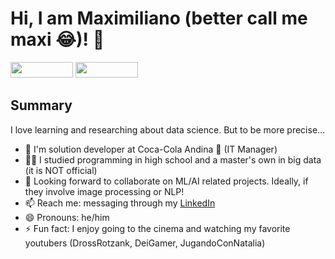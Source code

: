 # Hi, I am Maximiliano (better call me maxi 😂)! 👋 

<!-- LINKEDIN --> <a href="https://www.linkedin.com/in/maximilianoalarcon/"> <img height="25em" width="100em" src="https://img.shields.io/badge/LinkedIn-0077B5?style=for-the-badge&logo=linkedin&logoColor=white" /></a> 
<!-- INSTAGRAM --> <a href="https://www.instagram.com/maximiliano_alarcon1/"> <img height="25em" width="100em" src="https://img.shields.io/badge/Instagram-E4405F?style=for-the-badge&logo=instagram&logoColor=white" /></a>



## Summary

I love learning and researching about data science. But to be more precise...

- 👷 I'm solution developer at Coca-Cola Andina 🥤 (IT Manager) 
- 👨‍🎓 I studied programming in high school and a master's own in big data (it is NOT official)
- 👯 Looking forward to collaborate on ML/AI related projects. Ideally, if they involve image processing or NLP!
- 📫 Reach me: messaging through my [LinkedIn](https://www.linkedin.com/in/maximilianoalarcon/)
- 😄 Pronouns: he/him
- ⚡ Fun fact: I enjoy going to the cinema and watching my favorite youtubers (DrossRotzank, DeiGamer, JugandoConNatalia)
